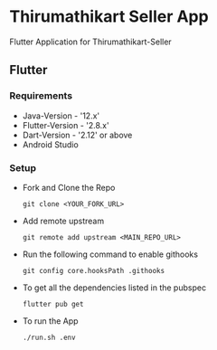 # Thirumathikart Seller App

Flutter Application for Thirumathikart-Seller


## Flutter

### Requirements

- Java-Version - '12.x'
- Flutter-Version - '2.8.x'
- Dart-Version - '2.12' or above
- Android Studio

### Setup
* Fork and Clone the Repo
    ```
    git clone <YOUR_FORK_URL>
    ```
* Add remote upstream
    ```
    git remote add upstream <MAIN_REPO_URL>
    ```
* Run the following command to enable githooks
    ```
    git config core.hooksPath .githooks
    ```    
* To get all the dependencies listed in the pubspec
    ```
    flutter pub get
    ```
* To run the App
    ```
    ./run.sh .env